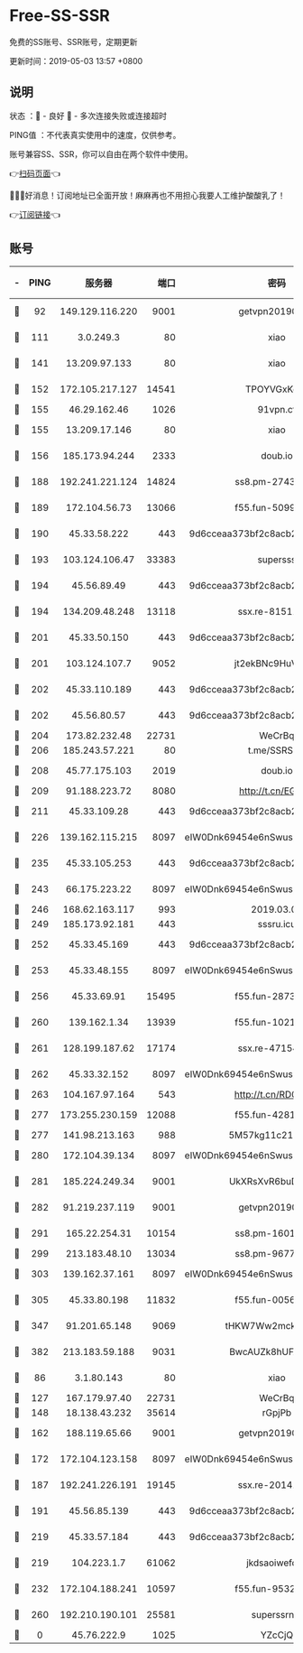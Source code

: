 # Free-SS-SSR

免费的SS账号、SSR账号，定期更新

更新时间：2019-05-03 13:57 +0800

## 说明

状态     ：🙂 - 良好 🙁 - 多次连接失败或连接超时

PING值   ：不代表真实使用中的速度，仅供参考。

账号兼容SS、SSR，你可以自由在两个软件中使用。

👉[扫码页面](https://liesauer.github.io/Free-SS-SSR/)👈

🎉🎉🎉好消息！订阅地址已全面开放！麻麻再也不用担心我要人工维护酸酸乳了！

👉[订阅链接](https://www.liesauer.net/yogurt/subscribe?ACCESS_TOKEN=DAYxR3mMaZAsaqUb)👈

## 账号

|-|PING|服务器|端口|密码|加密方式|区域|
|:----:|:----:|:-----:|-----:|:----:|:----:|:----:|
|🙂|92|149.129.116.220|9001|getvpn20190501|aes-256-cfb|CN|
|🙂|111|3.0.249.3|80|xiao|aes-128-ctr|SG|
|🙂|141|13.209.97.133|80|xiao|aes-128-ctr|KR|
|🙂|152|172.105.217.127|14541|TPOYVGxKglpi|aes-256-cfb|JP|
|🙂|155|46.29.162.46|1026|91vpn.cf|rc4-md5|RU|
|🙂|155|13.209.17.146|80|xiao|aes-128-ctr|KR|
|🙂|156|185.173.94.244|2333|doub.io|aes-128-ctr|RU|
|🙂|188|192.241.221.124|14824|ss8.pm-27430025|aes-256-cfb|US|
|🙂|189|172.104.56.73|13066|f55.fun-50990398|aes-256-cfb|SG|
|🙂|190|45.33.58.222|443|9d6cceaa373bf2c8acb22e60b6a58be6|aes-256-cfb|US|
|🙂|193|103.124.106.47|33383|supersss|aes-256-cfb|US|
|🙂|194|45.56.89.49|443|9d6cceaa373bf2c8acb22e60b6a58be6|aes-256-cfb|US|
|🙂|194|134.209.48.248|13118|ssx.re-81511228|aes-256-cfb|US|
|🙂|201|45.33.50.150|443|9d6cceaa373bf2c8acb22e60b6a58be6|aes-256-cfb|US|
|🙂|201|103.124.107.7|9052|jt2ekBNc9HuVtm2a|aes-256-cfb|US|
|🙂|202|45.33.110.189|443|9d6cceaa373bf2c8acb22e60b6a58be6|aes-256-cfb|US|
|🙂|202|45.56.80.57|443|9d6cceaa373bf2c8acb22e60b6a58be6|aes-256-cfb|US|
|🙂|204|173.82.232.48|22731|WeCrBq|rc4-md5|US|
|🙂|206|185.243.57.221|80|t.me/SSRSUB|rc4-md5|US|
|🙂|208|45.77.175.103|2019|doub.io|aes-128-ctr|SG|
|🙂|209|91.188.223.72|8080|http://t.cn/EGJIyrl|rc4-md5|RU|
|🙂|211|45.33.109.28|443|9d6cceaa373bf2c8acb22e60b6a58be6|aes-256-cfb|US|
|🙂|226|139.162.115.215|8097|eIW0Dnk69454e6nSwuspv9DmS201tQ0D|aes-256-cfb|JP|
|🙂|235|45.33.105.253|443|9d6cceaa373bf2c8acb22e60b6a58be6|aes-256-cfb|US|
|🙂|243|66.175.223.22|8097|eIW0Dnk69454e6nSwuspv9DmS201tQ0D|aes-256-cfb|US|
|🙂|246|168.62.163.117|993|2019.03.07|rc4-md5|US|
|🙂|249|185.173.92.181|443|sssru.icu|rc4-md5|RU|
|🙂|252|45.33.45.169|443|9d6cceaa373bf2c8acb22e60b6a58be6|aes-256-cfb|US|
|🙂|253|45.33.48.155|8097|eIW0Dnk69454e6nSwuspv9DmS201tQ0D|aes-256-cfb|US|
|🙂|256|45.33.69.91|15495|f55.fun-28730537|aes-256-cfb|US|
|🙂|260|139.162.1.34|13939|f55.fun-10218044|aes-256-cfb|SG|
|🙂|261|128.199.187.62|17174|ssx.re-47154038|aes-256-cfb|SG|
|🙂|262|45.33.32.152|8097|eIW0Dnk69454e6nSwuspv9DmS201tQ0D|aes-256-cfb|US|
|🙂|263|104.167.97.164|543|http://t.cn/RD0D7sx|rc4-md5|CA|
|🙂|277|173.255.230.159|12088|f55.fun-42814639|aes-256-cfb|US|
|🙂|277|141.98.213.163|988|5M57kg11c214qDmK|chacha20|KR|
|🙂|280|172.104.39.134|8097|eIW0Dnk69454e6nSwuspv9DmS201tQ0D|aes-256-cfb|SG|
|🙂|281|185.224.249.34|9001|UkXRsXvR6buDMG2Y|aes-256-cfb|RU|
|🙂|282|91.219.237.119|9001|getvpn20190501|aes-256-cfb|HU|
|🙂|291|165.22.254.31|10154|ss8.pm-16010608|aes-256-cfb|SG|
|🙂|299|213.183.48.10|13034|ss8.pm-96774561|rc4-md5|RU|
|🙂|303|139.162.37.161|8097|eIW0Dnk69454e6nSwuspv9DmS201tQ0D|aes-256-cfb|SG|
|🙂|305|45.33.80.198|11832|f55.fun-00561639|aes-256-cfb|US|
|🙂|347|91.201.65.148|9069|tHKW7Ww2mck9CHQG|aes-256-cfb|IT|
|🙂|382|213.183.59.188|9031|BwcAUZk8hUFAkDGN|aes-256-cfb|NL|
|🙂|86|3.1.80.143|80|xiao|aes-128-ctr|SG|
|🙂|127|167.179.97.40|22731|WeCrBq|rc4-md5|JP|
|🙂|148|18.138.43.232|35614|rGpjPb|rc4-md5|SG|
|🙂|162|188.119.65.66|9001|getvpn20190501|aes-256-cfb|RU|
|🙂|172|172.104.123.158|8097|eIW0Dnk69454e6nSwuspv9DmS201tQ0D|aes-256-cfb|JP|
|🙂|187|192.241.226.191|19145|ssx.re-20141184|aes-256-cfb|US|
|🙂|191|45.56.85.139|443|9d6cceaa373bf2c8acb22e60b6a58be6|aes-256-cfb|US|
|🙂|219|45.33.57.184|443|9d6cceaa373bf2c8acb22e60b6a58be6|aes-256-cfb|US|
|🙂|219|104.223.1.7|61062|jkdsaoiwefdsa|aes-256-cfb|US|
|🙂|232|172.104.188.241|10597|f55.fun-95320429|aes-256-cfb|SG|
|🙂|260|192.210.190.101|25581|superssrnet|aes-256-cfb|US|
|🙁|0|45.76.222.9|1025|YZcCjQ|rc4-md5|JP|
